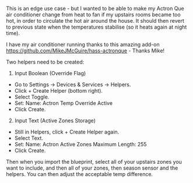 This is an edge use case - but I wanted to be able to make my Actron Que air conditioner change from heat to fan if my upstairs rooms became too hot, 
in order to circulate the hot air around the house. It should then revert to previous state when the temperatures stabilise (so it heats again
at night time).

I have my air conditioner running thanks to this amazing add-on https://github.com/MikeJMcGuire/hass-actronque - Thanks Mike!

Two helpers need to be created:

1. Input Boolean (Override Flag)
- Go to Settings → Devices & Services → Helpers.
- Click + Create Helper (bottom right).
- Select Toggle.
- Set:
  Name: Actron Temp Override Active
- Click Create.

2. Input Text (Active Zones Storage)
- Still in Helpers, click + Create Helper again.
- Select Text.
- Set:
  Name: Actron Active Zones
  Maximum Length: 255
- Click Create.

Then when you import the blueprint, select all of your upstairs zones you want to include, and then all of your zones, then season sensor and the helpers. 
You can then adjust the acceptable temp difference.
